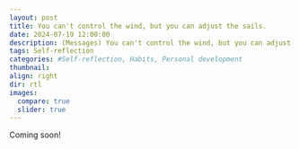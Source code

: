```yaml
---
layout: post
title: You can't control the wind, but you can adjust the sails.
date: 2024-07-19 12:00:00
description: (Messages) You can't control the wind, but you can adjust the sails.
tags: Self-reflection
categories: #Self-reflection, Habits, Personal development
thumbnail:
align: right
dir: rtl
images:
  compare: true
  slider: true
---
```


Coming soon!